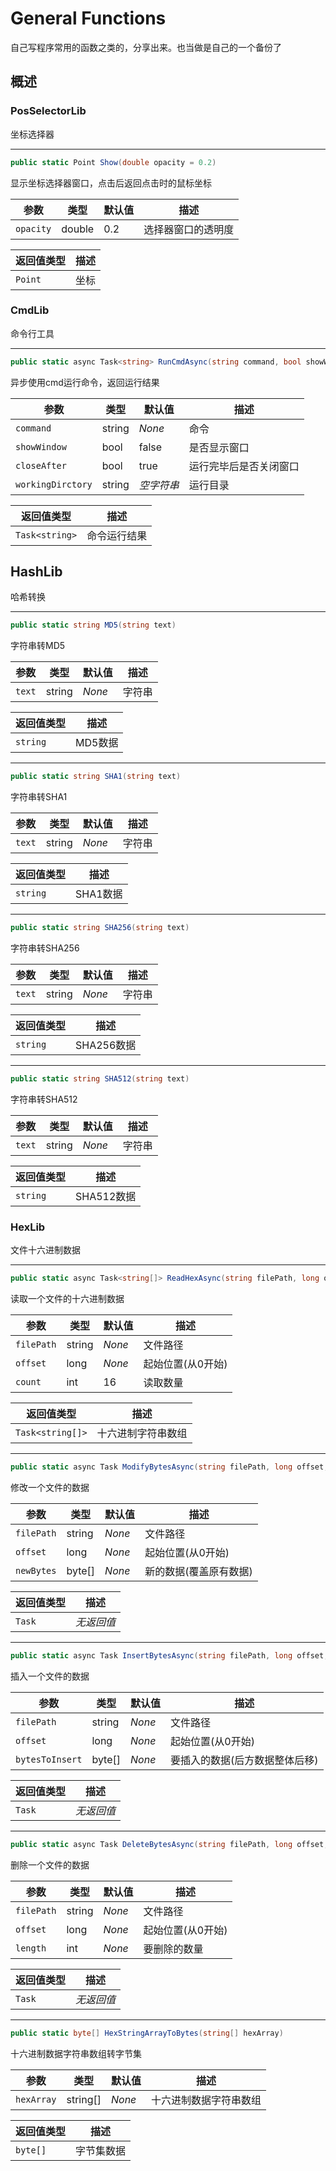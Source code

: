 # General Functions

自己写程序常用的函数之类的，分享出来。也当做是自己的一个备份了

## 概述

### PosSelectorLib

坐标选择器

---

``` C#
public static Point Show(double opacity = 0.2)
```
显示坐标选择器窗口，点击后返回点击时的鼠标坐标

|参数|类型|默认值|描述|
|-|-|-|-|
|`opacity`|double|0.2|选择器窗口的透明度|

|返回值类型|描述|
|-|-|
|`Point`|坐标|

### CmdLib

命令行工具

---

``` C#
public static async Task<string> RunCmdAsync(string command, bool showWindow = false, bool closeAfter = true, string workingDirectory = "")
```
异步使用cmd运行命令，返回运行结果

|参数|类型|默认值|描述|
|-|-|-|-|
|`command`|string|*None*|命令|
|`showWindow`|bool|false|是否显示窗口|
|`closeAfter`|bool|true|运行完毕后是否关闭窗口|
|`workingDirctory`|string|*空字符串*|运行目录|

|返回值类型|描述|
|-|-|
|`Task<string>`|命令运行结果|

## HashLib

哈希转换

---

``` C#
public static string MD5(string text)
```
字符串转MD5

|参数|类型|默认值|描述|
|-|-|-|-|
|`text`|string|*None*|字符串|

|返回值类型|描述|
|-|-|
|`string`|MD5数据|

---

``` C#
public static string SHA1(string text)
```
字符串转SHA1

|参数|类型|默认值|描述|
|-|-|-|-|
|`text`|string|*None*|字符串|

|返回值类型|描述|
|-|-|
|`string`|SHA1数据|

---

``` C#
public static string SHA256(string text)
```
字符串转SHA256

|参数|类型|默认值|描述|
|-|-|-|-|
|`text`|string|*None*|字符串|

|返回值类型|描述|
|-|-|
|`string`|SHA256数据|

---

``` C#
public static string SHA512(string text)
```
字符串转SHA512

|参数|类型|默认值|描述|
|-|-|-|-|
|`text`|string|*None*|字符串|

|返回值类型|描述|
|-|-|
|`string`|SHA512数据|

### HexLib

文件十六进制数据

---

``` C#
public static async Task<string[]> ReadHexAsync(string filePath, long offset, int count = 16)
```
读取一个文件的十六进制数据

|参数|类型|默认值|描述|
|-|-|-|-|
|`filePath`|string|*None*|文件路径|
|`offset`|long|*None*|起始位置(从0开始)|
|`count`|int|16|读取数量|

|返回值类型|描述|
|-|-|
|`Task<string[]>`|十六进制字符串数组|

---

``` C#
public static async Task ModifyBytesAsync(string filePath, long offset, byte[] newBytes)
```
修改一个文件的数据

|参数|类型|默认值|描述|
|-|-|-|-|
|`filePath`|string|*None*|文件路径|
|`offset`|long|*None*|起始位置(从0开始)|
|`newBytes`|byte[]|*None*|新的数据(覆盖原有数据)|

|返回值类型|描述|
|-|-|
|`Task`|*无返回值*|

---

``` C#
public static async Task InsertBytesAsync(string filePath, long offset, byte[] bytesToInsert)
```
插入一个文件的数据

|参数|类型|默认值|描述|
|-|-|-|-|
|`filePath`|string|*None*|文件路径|
|`offset`|long|*None*|起始位置(从0开始)|
|`bytesToInsert`|byte[]|*None*|要插入的数据(后方数据整体后移)|

|返回值类型|描述|
|-|-|
|`Task`|*无返回值*|

---

``` C#
public static async Task DeleteBytesAsync(string filePath, long offset, int length)
```
删除一个文件的数据

|参数|类型|默认值|描述|
|-|-|-|-|
|`filePath`|string|*None*|文件路径|
|`offset`|long|*None*|起始位置(从0开始)|
|`length`|int|*None*|要删除的数量|

|返回值类型|描述|
|-|-|
|`Task`|*无返回值*|

---

``` C#
public static byte[] HexStringArrayToBytes(string[] hexArray)
```
十六进制数据字符串数组转字节集

|参数|类型|默认值|描述|
|-|-|-|-|
|`hexArray`|string[]|*None*|十六进制数据字符串数组|

|返回值类型|描述|
|-|-|
|`byte[]`|字节集数据|
